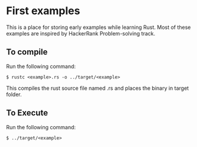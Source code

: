 # First examples

This is a place for storing early examples while learning Rust. Most of these examples are inspired by HackerRank Problem-solving track.

## To compile

Run the following command:
```
$ rustc <example>.rs -o ../target/<example>
```

This compiles the rust source file named <example>.rs and places the binary in target folder.

## To Execute

Run the following command:
```
$ ../target/<example>
```
